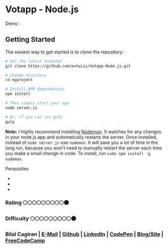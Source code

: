 # Votapp - Node.js
Demo :  

Getting Started
---------------

The easiest way to get started is to clone the repository:

```bash
# Get the latest snapshot
git clone https://github.com/extwiii/Votapp-Node.js.git

# Change directory
cd myproject

# Install NPM dependencies
npm install

# Then simply start your app
node server.js

# Or, if you can use gulp
gulp
```

**Note:** I highly recommend installing [Nodemon](https://github.com/remy/nodemon).
It watches for any changes in your  node.js app and automatically restarts the
server. Once installed, instead of `node server.js` use `nodemon`. It will
save you a lot of time in the long run, because you won't need to manually
restart the server each time you make a small change in code. To install, run
`sudo npm install -g nodemon`.  

Perquisites
    
*   
*
*

### Rating :full_moon::full_moon::full_moon::full_moon::full_moon::full_moon::full_moon::full_moon::full_moon::new_moon:
### Difficulty :full_moon::full_moon::full_moon::full_moon::full_moon::full_moon::full_moon::full_moon::full_moon::new_moon:

### Bilal Cagiran  | [E-Mail](mailto:bcagiran@hotmail.com) | [Github](https://github.com/extwiii/) | [LinkedIn](https://linkedin.com/in/bilalcagiran) | [CodePen](http://codepen.io/extwiii/) | [Blog/Site](http://bilalcagiran.com) | [FreeCodeCamp](https://www.freecodecamp.com/extwiii) 


